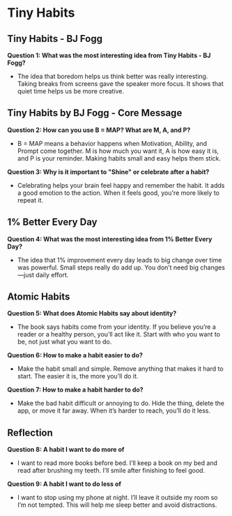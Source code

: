 # Tiny Habits
##  Tiny Habits - BJ Fogg
**Question 1: What was the most interesting idea from Tiny Habits - BJ Fogg?**  
- The idea that boredom helps us think better was really interesting. Taking breaks from screens gave the speaker more focus. It shows that quiet time helps us be more creative.
##  Tiny Habits by BJ Fogg - Core Message

**Question 2: How can you use B = MAP? What are M, A, and P?**  
- B = MAP means a behavior happens when Motivation, Ability, and Prompt come together. M is how much you want it, A is how easy it is, and P is your reminder. Making habits small and easy helps them stick.

**Question 3: Why is it important to "Shine" or celebrate after a habit?**  
- Celebrating helps your brain feel happy and remember the habit. It adds a good emotion to the action. When it feels good, you're more likely to repeat it.

## 1% Better Every Day

**Question 4: What was the most interesting idea from 1% Better Every Day?**  
- The idea that 1% improvement every day leads to big change over time was powerful. Small steps really do add up. You don’t need big changes—just daily effort.

## Atomic Habits

**Question 5: What does Atomic Habits say about identity?**  
- The book says habits come from your identity. If you believe you’re a reader or a healthy person, you’ll act like it. Start with who you want to be, not just what you want to do.

**Question 6: How to make a habit easier to do?**  
- Make the habit small and simple. Remove anything that makes it hard to start. The easier it is, the more you’ll do it.

**Question 7: How to make a habit harder to do?**  
- Make the bad habit difficult or annoying to do. Hide the thing, delete the app, or move it far away. When it’s harder to reach, you’ll do it less.

## Reflection

**Question 8: A habit I want to do more of**  
- I want to read more books before bed. I’ll keep a book on my bed and read after brushing my teeth. I’ll smile after finishing to feel good.

**Question 9: A habit I want to do less of**  
- I want to stop using my phone at night. I’ll leave it outside my room so I’m not tempted. This will help me sleep better and avoid distractions.


